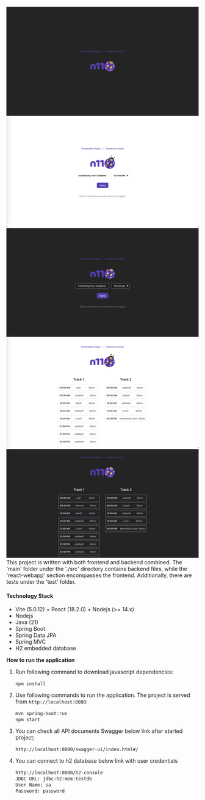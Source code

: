 ![home-page.png](readme-pictures%2Fhome-page.png)
![apply-talk-light.png](readme-pictures%2Fapply-talk-light.png)
![apply-talk.png](readme-pictures%2Fapply-talk.png)
![ligth-conference.png](readme-pictures%2Fligth-conference.png)
![dark-conference.png](readme-pictures%2Fdark-conference.png)
This project is written with both frontend and backend combined. The 'main' folder under the './src' directory contains backend files, while the 'react-webapp' section encompasses the frontend. Additionally, there are tests under the 'test' folder.

#### Technology Stack
* Vite (5.0.12) + React (18.2.0) + Nodejs (>= 14.x)
* Nodejs
* Java (21)
* Spring Boot
* Spring Data JPA
* Spring MVC
* H2 embedded database


**How to run the application**

1. Run following command to download javascript dependencies:

       npm install

2. Use following commands to run the application. The project is served from `http://localhost:8080`:

       mvn spring-boot:run
       npm start

3. You can check all API documents Swagger below link after started project;

       http://localhost:8080/swagger-ui/index.html#/

4. You can connect to h2 database below link with user credentials

       http://localhost:8080/h2-console
       JDBC URL: jdbc:h2:mem:testdb 
       User Name: sa 
       Password: password
